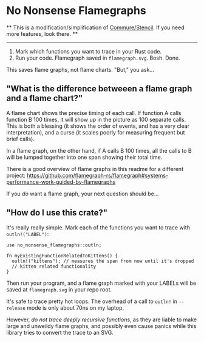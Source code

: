 # No Nonsense Flamegraphs

** This is a modification/simplification of [Commure/Stencil](https://github.com/commure/stencil).
If you need more features, look there. **

---

1. Mark which functions you want to trace in your Rust code.
2. Run your code. Flamegraph saved in `flamegraph.svg`. Bosh. Done.

This saves flame graphs, not flame charts. "But," you ask...

## "What is the difference betweeen a flame graph and a flame chart?"

A flame chart shows the precise timing of each call. If function A calls function B 100 times,
it will show up in the picture as 100 separate calls. This is both a blessing (it shows the
order of events, and has a very clear interpretation), and a curse (it scales poorly for
measuring frequent but brief calls).

In a flame graph, on the other hand, if A calls B 100 times, all the calls to B will be lumped
together into one span showing their total time.

There is a good overview of flame graphs in this readme for a different project:
https://github.com/flamegraph-rs/flamegraph#systems-performance-work-guided-by-flamegraphs

If you _do_ want a flame graph, your next question should be...

## "How do I use this crate?"

It's really really simple. Mark each of the functions you want to trace with `outln!("LABEL")`:

```
use no_nonsense_flamegraphs::outln;

fn myExistingFunctionRelatedToKittens() {
  outln!("kittens"); // measures the span from now until it's dropped
  // kitten related functionality
}
```

Then run your program, and a flame graph marked with your LABELs will be saved at `flamegraph.svg`
in your repo root.

It's safe to trace pretty hot loops. The overhead of a call to `outln!` in `--release` mode is only
about 70ns on my laptop.

However, _do not trace deeply recursive functions_, as they are liable to make large and unweildy
flame graphs, and possibly even cause panics while this library tries to convert the trace to an
SVG.
